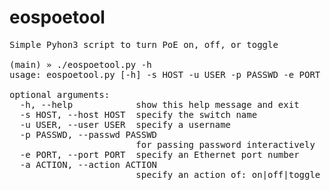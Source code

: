 # eospoetool
<pre>
Simple Pyhon3 script to turn PoE on, off, or toggle

(main) » ./eospoetool.py -h                                                                                         chines@strongbad
usage: eospoetool.py [-h] -s HOST -u USER -p PASSWD -e PORT -a ACTION

optional arguments:
  -h, --help            show this help message and exit
  -s HOST, --host HOST  specify the switch name
  -u USER, --user USER  specify a username
  -p PASSWD, --passwd PASSWD
                        for passing password interactively
  -e PORT, --port PORT  specify an Ethernet port number
  -a ACTION, --action ACTION
                        specify an action of: on|off|toggle
</pre>
